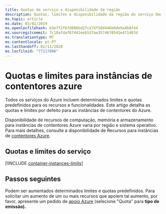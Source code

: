 ```yaml
---
title: Quotas de serviço e disponibilidade da região
description: Quotas, limites e disponibilidade da região do serviço Deocorrências de Contentores Azure.
ms.topic: article
ms.date: 03/01/2019
ms.openlocfilehash: b3e7f2f67d806bd2fca74f58d446b0de9a4b8f44
ms.sourcegitcommit: 7c18afdaf67442eeb537ae3574670541e471463d
ms.translationtype: MT
ms.contentlocale: pt-PT
ms.lasthandoff: 02/11/2020
ms.locfileid: "77117896"
---
```

# <a name="quotas-and-limits-for-azure-container-instances"></a>Quotas e limites para instâncias de contentores azure

Todos os serviços do Azure incluem determinados limites e quotas predefinidos para os recursos e funcionalidades. Este artigo detalha as quotas e limites por defeito para as instâncias de contentores do Azure.

Disponibilidade de recursos de computação, memória e armazenamento para instâncias de contentores Azure varia por região e sistema operativo. Para mais detalhes, consulte a disponibilidade de Recursos para instâncias de [contentores Azure](container-instances-region-availability.md).

## <a name="service-quotas-and-limits"></a>Quotas e limites do serviço

[!INCLUDE [container-instances-limits](../../includes/container-instances-limits.md)]

## <a name="next-steps"></a>Passos seguintes

Podem ser aumentados determinados limites e quotas predefinidos. Para solicitar um aumento de um ou mais recursos que apoiem tal aumento, por favor, apresente um pedido de [apoio Azure][azure-support] (selecione "Quota" para **tipo de emissão).**

<!-- LINKS - External -->
[azure-support]: https://ms.portal.azure.com/#blade/Microsoft_Azure_Support/HelpAndSupportBlade/newsupportrequest
